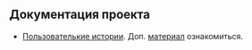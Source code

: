 ﻿## Документация проекта

- [Пользователькие истории](./Userstory.md). Доп. [материал](https://practicum.yandex.ru/blog/chto-takoe-user-story-i-kak-napisat/) ознакомиться.